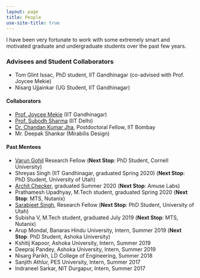 ```yaml
---
layout: page
title: People
use-site-title: true
---
```


I have been very fortunate to work with some extremely smart and 
motivated graduate and undergraduate students over the past few years.

### Advisees and Student Collaborators

* Tom Glint Issac, PhD student, IIT Gandhinagar (co-advised with Prof. Joycee Mekie)
* Nisarg Ujjainkar (UG Student, IIT Gandhinagar)

#### Collaborators
* <a href="http://joycee.people.iitgn.ac.in/">Prof. Joycee Mekie</a> (IIT Gandhinagar)
* <a href="https://subodhvsharma.github.io/">Prof. Subodh Sharma</a> (IIT Delhi)
* <a href="https://chajha.github.io/">Dr. Chandan Kumar Jha</a>, Postdoctoral Fellow, IIT Bombay
* Mr. Deepak Shankar (Mirabilis Design)

#### Past Mentees
* <a href="https://varungohil.github.io">Varun Gohil</a> Research Fellow (**Next Stop**: PhD Student, Cornell University)
* Shreyas Singh (IIT Gandhinagar, graduated Spring 2020) (**Next Stop**: PhD Student, University of Utah)
* <a href="https://checker5965.github.io">Archit Checker</a>, graduated Summer 2020 (**Next Stop**: Amuse Labs)
* Prathamesh Upadhyay, M.Tech student, graduated Spring 2020 (**Next Stop**: MTS, Nutanix)
* <a href="https://www.cs.utah.edu/~sarab">Sarabjeet Singh</a>, Research Fellow (**Next Stop**: PhD Student, University of Utah)
* Subisha V, M.Tech student, graduated July 2019 (**Next Stop**: MTS, Nutanix)
* Arup Mondal, Banaras Hindu University, Intern, Summer 2019 (**Next Stop**: PhD Student, Ashoka University)
* Kshitij Kapoor, Ashoka University, Intern, Summer 2019
* Deepraj Pandey, Ashoka University, Intern, Summer 2019
* Nisarg Parikh, LD College of Engineering, Summer 2018
* Sanjith Athlur, PES University, Intern, Summer 2017
* Indraneel Sarkar, NIT Durgapur, Intern, Summer 2017
